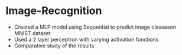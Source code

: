 # Image-Recognition

- Created a MLP model using Sequential to predict image classeson MNIST dataset
- Used a 2 layer perceptron with varying activation functions 
- Comparative study of the results

